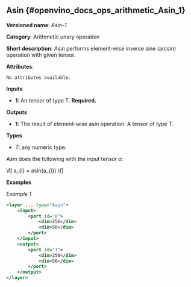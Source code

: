 ## Asin <a name="Asin"></a> {#openvino_docs_ops_arithmetic_Asin_1}

**Versioned name**: *Asin-1*

**Category**: Arithmetic unary operation 

**Short description**: *Asin* performs element-wise inverse sine (arcsin) operation with given tensor.

**Attributes**:

    No attributes available.

**Inputs**

* **1**: An tensor of type T. **Required.**

**Outputs**

* **1**: The result of element-wise asin operation. A tensor of type T.

**Types**

* *T*: any numeric type.

*Asin* does the following with the input tensor *a*:

\f[
a_{i} = asin(a_{i})
\f]

**Examples**

*Example 1*

```xml
<layer ... type="Asin">
    <input>
        <port id="0">
            <dim>256</dim>
            <dim>56</dim>
        </port>
    </input>
    <output>
        <port id="1">
            <dim>256</dim>
            <dim>56</dim>
        </port>
    </output>
</layer>
```
